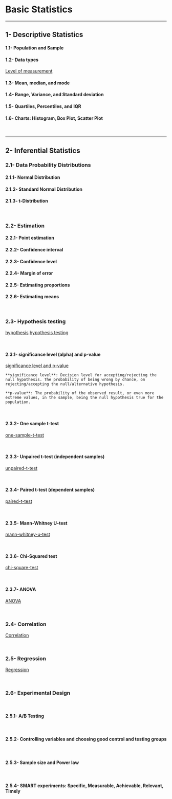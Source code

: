 # Basic Statistics
---

## 1- Descriptive Statistics

#### 1.1- Population and Sample
#### 1.2- Data types
[Level of measurement](https://datatab.net/tutorial/level-of-measurement)

#### 1.3- Mean, median, and mode
#### 1.4- Range, Variance, and Standard deviation
#### 1.5- Quartiles, Percentiles, and IQR
#### 1.6- Charts: Histogram, Box Plot, Scatter Plot
<p>&nbsp;</p>

---
## 2- Inferential Statistics 

### 2.1- Data Probability Distributions
#### 2.1.1- Normal Distribution
#### 2.1.2- Standard Normal Distribution
#### 2.1.3- t-Distribution
<p>&nbsp;</p>

### 2.2- Estimation
#### 2.2.1- Point estimation
#### 2.2.2- Confidence interval
#### 2.2.3- Confidence level
#### 2.2.4- Margin of error
#### 2.2.5- Estimating proportions
#### 2.2.6- Estimating means
<p>&nbsp;</p>

### 2.3- Hypothesis testing
[hypothesis](https://datatab.net/tutorial/hypothesis)
[hypothesis testing](https://datatab.net/tutorial/hypothesis-testing)
<p>&nbsp;</p>

#### 2.3.1- significance level (alpha) and p-value

[significance level and p-value](https://datatab.net/tutorial/p-value)

    **significance level**: Decision level for accepting/rejecting the null hypothesis. The probability of being wrong by chance, on rejecting/accepting the null/alternative hypothesis.

    **p-value**: The probability of the observed result, or even more extreme values, in the sample, being the null hypothesis true for the population.
<p>&nbsp;</p>


#### 2.3.2- One sample t-test

[one-sample-t-test](https://datatab.net/tutorial/one-sample-t-test)
<p>&nbsp;</p>

#### 2.3.3- Unpaired t-test (independent samples)

[unpaired-t-test](https://datatab.net/tutorial/unpaired-t-test)
<p>&nbsp;</p>

#### 2.3.4- Paired t-test (dependent samples)

[paired-t-test](https://datatab.net/tutorial/paired-t-test)
<p>&nbsp;</p>

#### 2.3.5- Mann-Whitney U-test

[mann-whitney-u-test](https://datatab.net/tutorial/mann-whitney-u-test)
<p>&nbsp;</p>

#### 2.3.6- Chi-Squared test

[chi-square-test](https://datatab.net/tutorial/chi-square-test)
<p>&nbsp;</p>

#### 2.3.7- ANOVA

[ANOVA](https://datatab.net/tutorial/anova)
<p>&nbsp;</p>

### 2.4- Correlation

[Correlation](https://datatab.net/tutorial/correlation)
<p>&nbsp;</p>

### 2.5- Regression
[Regression](https://datatab.net/tutorial/regression)
<p>&nbsp;</p>

### 2.6- Experimental Design
<p>&nbsp;</p>

#### 2.5.1- A/B Testing
<p>&nbsp;</p>

#### 2.5.2- Controlling variables and choosing good control and testing groups
<p>&nbsp;</p>

#### 2.5.3- Sample size and Power law
<p>&nbsp;</p>

#### 2.5.4- SMART experiments: Specific, Measurable, Achievable, Relevant, Timely
<p>&nbsp;</p>
